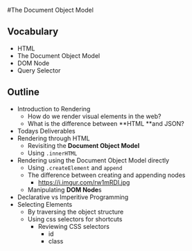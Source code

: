 #The Document Object Model

## Vocabulary

- HTML
- The Document Object Model
- DOM Node
- Query Selector

## Outline

- Introduction to Rendering
  - How do we render visual elements in the web?
  - What is the difference between **HTML **and JSON?
- Todays Deliverables
- Rendering through HTML
  - Revisiting the **Document Object Model**
  - Using `.innerHTML`
- Rendering using the Document Object Model directly
  - Using `.createElement` and `append`
  - The difference between creating and appending nodes
    - https://i.imgur.com/rw1mRDl.jpg
  - Manipulating **DOM Node**s
- Declarative vs Imperitive Programming
- Selecting Elements
  - By traversing the object structure
  - Using css selectors for shortcuts
    - Reviewing CSS selectors
      - id
      - class
